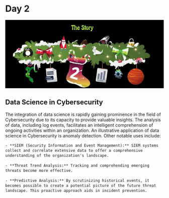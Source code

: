 # Day 2

![Screenshot](https://github.com/W4W1R3/Advent-Of-Cyber-2023-Walkthroughs/blob/main/Files/day2.webp)

## Data Science in Cybersecurity

The integration of data science is rapidly gaining prominence in the field of Cybersecurity due to its capacity to provide valuable insights. The analysis of data, including log events, facilitates an intelligent comprehension of ongoing activities within an organization. An illustrative application of data science in Cybersecurity is anomaly detection. Other notable uses include:

    - **SIEM (Security Information and Event Management):** SIEM systems collect and correlate extensive data to offer a comprehensive understanding of the organization's landscape.
    
    - **Threat Trend Analysis:** Tracking and comprehending emerging threats become more effective.
    
    - **Predictive Analysis:** By scrutinizing historical events, it becomes possible to create a potential picture of the future threat landscape. This proactive approach aids in incident prevention.

